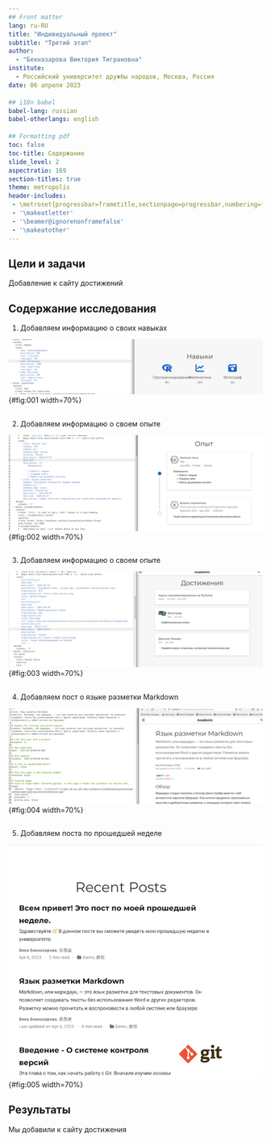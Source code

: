 ```yaml
---
## Front matter
lang: ru-RU
title: "Индивидуальный проект"
subtitle: "Третий этап"
author:
  - "Бекназарова Виктория Тиграновна"
institute:
  - Российский университет дружбы народов, Москва, Россия
date: 06 апреля 2023

## i18n babel
babel-lang: russian
babel-otherlangs: english

## Formatting pdf
toc: false
toc-title: Содержание
slide_level: 2
aspectratio: 169
section-titles: true
theme: metropolis
header-includes:
 - \metroset{progressbar=frametitle,sectionpage=progressbar,numbering=fraction}
 - '\makeatletter'
 - '\beamer@ignorenonframefalse'
 - '\makeatother'
---
```




## Цели и задачи

Добавление к сайту достижений


## Содержание исследования

1. Добавляем информацию о своих навыках 


![Навыки](image/1.png){#fig:001 width=70%}


##


2. Добавляем информацию о своем опыте 


![Опыт](image/2.png){#fig:002 width=70%}


##


3. Добавляем информацию о своем опыте 


![Достижения](image/3.png){#fig:003 width=70%}


##


4. Добавляем пост о языке разметки Markdown 


![Опыт](image/4.png){#fig:004 width=70%}


##


5. Добавляем поста по прошедшей неделе 


![Опыт](image/5.png){#fig:005 width=70%}



## Результаты

Мы добавили к сайту достижения
